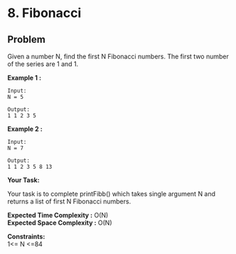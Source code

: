 # 8. Fibonacci

## Problem

Given a number N, find the first N Fibonacci numbers. The first two number of the series are 1 and 1.

**Example 1 :**

```
Input:
N = 5

Output:
1 1 2 3 5
```

**Example 2 :**

```
Input:
N = 7

Output:
1 1 2 3 5 8 13
```

**Your Task:**

Your task is to complete printFibb() which takes single argument N and returns a list of first N Fibonacci numbers.

**Expected Time Complexity :** O(N)  
**Expected Space Complexity :** O(N)

**Constraints:**  
1<= N <=84
